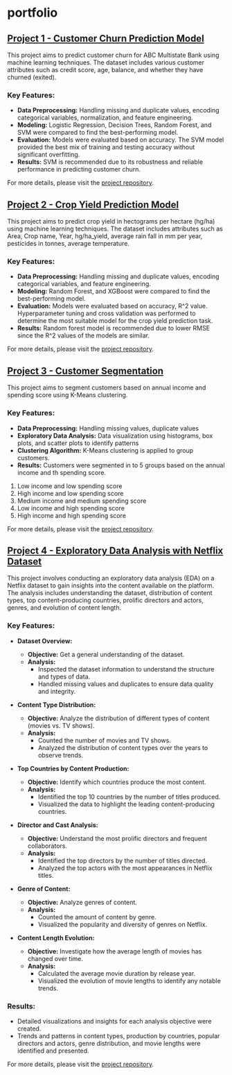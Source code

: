 # portfolio
## [Project 1 - Customer Churn Prediction Model](https://github.com/pabodaR/customer-churn-prediction/tree/main)

This project aims to predict customer churn for ABC Multistate Bank using machine learning techniques. The dataset includes various customer attributes such as credit score, age, balance, and whether they have churned (exited).

### Key Features:
- **Data Preprocessing:** Handling missing and duplicate values, encoding categorical variables, normalization, and feature engineering.
- **Modeling:** Logistic Regression, Decision Trees, Random Forest, and SVM were compared to find the best-performing model.
- **Evaluation:** Models were evaluated based on accuracy. The SVM model provided the best mix of training and testing accuracy without significant overfitting.
- **Results:** SVM is recommended due to its robustness and reliable performance in predicting customer churn.

For more details, please visit the [project repository](https://github.com/pabodaR/customer-churn-prediction/tree/main).

## [Project 2 - Crop Yield Prediction Model](https://github.com/pabodaR/crop-yield-prediction)

This project aims to predict crop yield in hectograms per hectare (hg/ha) using machine learning techniques. The dataset includes attributes such as Area, Crop name, Year, hg/ha_yield,	average rain fall in mm per year,	pesticides in tonnes, average temperature.

### Key Features:
- **Data Preprocessing:** Handling missing and duplicate values, encoding categorical variables, and feature engineering.
- **Modeling:** Random Forest, and XGBoost were compared to find the best-performing model.
- **Evaluation:** Models were evaluated based on accuracy, R^2 value. Hyperparameter tuning and cross validation was performed to determine the most suitable model for the crop yield prediction task.
- **Results:** Random forest model is recommended due to lower RMSE since the R^2 values of the models are similar.

For more details, please visit the [project repository](https://github.com/pabodaR/crop-yield-prediction).

## [Project 3 - Customer Segmentation](https://github.com/pabodaR/customer-segmentation/tree/main)

This project aims to segment customers based on annual income and spending score using K-Means clustering.

### Key Features:
- **Data Preprocessing:** Handling missing values, duplicate values
- **Exploratory Data Analysis:** Data visualization using histograms, box plots, and scatter plots to 
                              identify patterns
- **Clustering Algorithm:** K-Means clustering is applied to group customers.
- **Results:** Customers were segmented in to 5 groups based on the annual income and th spending score.
1. Low income and low spending score
2. High income and low spending score
3. Medium income and medium spending score
4. Low income and high spending score
5. High income and high spending score

For more details, please visit the [project repository](https://github.com/pabodaR/customer-segmentation/tree/main).

## [Project 4 - Exploratory Data Analysis with Netflix Dataset](https://github.com/pabodaR/exploratory-data-analysis-netflix)

This project involves conducting an exploratory data analysis (EDA) on a Netflix dataset to gain insights into the content available on the platform. The analysis includes understanding the dataset, distribution of content types, top content-producing countries, prolific directors and actors, genres, and evolution of content length.

### Key Features:
- **Dataset Overview:**
  - **Objective:** Get a general understanding of the dataset.
  - **Analysis:**
    - Inspected the dataset information to understand the structure and types of data.
    - Handled missing values and duplicates to ensure data quality and integrity.

- **Content Type Distribution:**
  - **Objective:** Analyze the distribution of different types of content (movies vs. TV shows).
  - **Analysis:**
    - Counted the number of movies and TV shows.
    - Analyzed the distribution of content types over the years to observe trends.

- **Top Countries by Content Production:**
  - **Objective:** Identify which countries produce the most content.
  - **Analysis:**
    - Identified the top 10 countries by the number of titles produced.
    - Visualized the data to highlight the leading content-producing countries.

- **Director and Cast Analysis:**
  - **Objective:** Understand the most prolific directors and frequent collaborators.
  - **Analysis:**
    - Identified the top directors by the number of titles directed.
    - Analyzed the top actors with the most appearances in Netflix titles.

- **Genre of Content:**
  - **Objective:** Analyze genres of content.
  - **Analysis:**
    - Counted the amount of content by genre.
    - Visualized the popularity and diversity of genres on Netflix.

- **Content Length Evolution:**
  - **Objective:** Investigate how the average length of movies has changed over time.
  - **Analysis:**
    - Calculated the average movie duration by release year.
    - Visualized the evolution of movie lengths to identify any notable trends.

### Results:
- Detailed visualizations and insights for each analysis objective were created.
- Trends and patterns in content types, production by countries, popular directors and actors, genre distribution, and movie lengths were identified and presented.

For more details, please visit the [project repository](https://github.com/pabodaR/exploratory-data-analysis-netflix).

